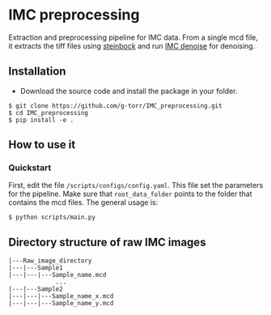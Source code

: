 # IMC preprocessing
Extraction and preprocessing pipeline for IMC data. From a single mcd file, it extracts the tiff files using [steinbock](https://bodenmillergroup.github.io/steinbock/)  and run  [IMC denoise](https://github.com/PENGLU-WashU/IMC_Denoise) for denoising. 
## Installation
- Download the source code and install the package in your folder.
```
$ git clone https://github.com/g-torr/IMC_preprocessing.git
$ cd IMC_preprocessing
$ pip install -e .
```
## How to use it
### Quickstart
First, edit the file `/scripts/configs/config.yaml`. This file set the parameters for the pipeline. Make sure that `root_data_folder` points to the folder that contains the mcd files.
The general usage is: 
```
$ python scripts/main.py
```

## Directory structure of raw IMC images
```
|---Raw_image_directory
|---|---Sample1
|---|---|---Sample_name.mcd
             ...
|---|---Sample2
|---|---|---Sample_name_x.mcd
|---|---|---Sample_name_y.mcd
```
